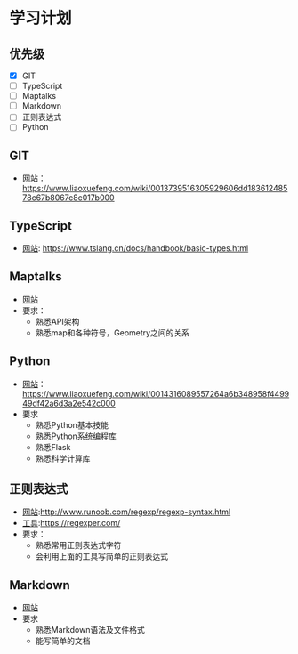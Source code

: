 # 学习计划

## 优先级

* [x] GIT
* [ ] TypeScript
* [ ] Maptalks
* [ ] Markdown
* [ ] 正则表达式
* [ ] Python

## GIT

* [网站](https://www.liaoxuefeng.com/wiki/0013739516305929606dd18361248578c67b8067c8c017b000)： https://www.liaoxuefeng.com/wiki/0013739516305929606dd18361248578c67b8067c8c017b000

## TypeScript

* [网站](https://www.tslang.cn/docs/handbook/basic-types.html):
https://www.tslang.cn/docs/handbook/basic-types.html

## Maptalks

* [网站](http://maptalks.org/examples/en/map/load/)
* 要求：
  * 熟悉API架构
  * 熟悉map和各种符号，Geometry之间的关系

## Python

* [网站](https://www.liaoxuefeng.com/wiki/0014316089557264a6b348958f449949df42a6d3a2e542c000)：https://www.liaoxuefeng.com/wiki/0014316089557264a6b348958f449949df42a6d3a2e542c000
* 要求
  * 熟悉Python基本技能
  * 熟悉Python系统编程库
  * 熟悉Flask
  * 熟悉科学计算库

## 正则表达式

* [网站](http://www.runoob.com/regexp/regexp-syntax.html):http://www.runoob.com/regexp/regexp-syntax.html
* [工具](https://regexper.com/):https://regexper.com/
* 要求：
  * 熟悉常用正则表达式字符
  * 会利用上面的工具写简单的正则表达式

## Markdown

* [网站](https://www.jianshu.com/p/b03a8d7b1719)
* 要求
  * 熟悉Markdown语法及文件格式
  * 能写简单的文档
